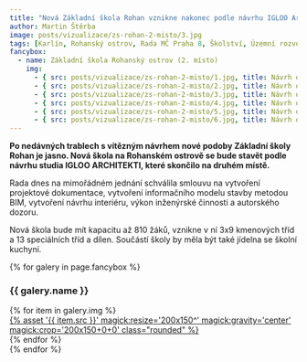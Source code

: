 ```yaml
---
title: "Nová Základní škola Rohan vznikne nakonec podle návrhu IGLOO Architekti"
author: Martin Štěrba
image: posts/vizualizace/zs-rohan-2-misto/3.jpg
tags: [Karlín, Rohanský ostrov, Rada MČ Praha 8, Školství, Územní rozvoj, Základní škola Rohan]
fancybox:
  - name: Základní škola Rohanský ostrov (2. místo)
    img:
      - { src: posts/vizualizace/zs-rohan-2-misto/1.jpg, title: Návrh od studia IGLOO ARCHITEKTI }
      - { src: posts/vizualizace/zs-rohan-2-misto/2.jpg, title: Návrh od studia IGLOO ARCHITEKTI }
      - { src: posts/vizualizace/zs-rohan-2-misto/3.jpg, title: Návrh od studia IGLOO ARCHITEKTI }
      - { src: posts/vizualizace/zs-rohan-2-misto/4.jpg, title: Návrh od studia IGLOO ARCHITEKTI }
      - { src: posts/vizualizace/zs-rohan-2-misto/5.jpg, title: Návrh od studia IGLOO ARCHITEKTI }
      - { src: posts/vizualizace/zs-rohan-2-misto/6.jpg, title: Návrh od studia IGLOO ARCHITEKTI }
---
```


**Po nedávných trablech s vítězným návrhem nové podoby Základní školy Rohan je jasno. Nová škola na Rohanském ostrově se bude stavět podle návrhu studia IGLOO ARCHITEKTI, které skončilo na druhém místě.**

Rada dnes na mimořádném jednání schválila smlouvu na vytvoření projektové dokumentace, vytvoření informačního modelu stavby metodou BIM, vytvoření návrhu interiéru, výkon inženýrské činnosti a autorského dozoru.

Nová škola bude mít kapacitu až 810 žáků, vznikne v ní 3x9 kmenových tříd a 13 speciálních tříd a dílen. Součástí školy by měla být také jídelna se školní kuchyní.

{% for galery in page.fancybox %}
<div class="mt-4">
  <h3>{{ galery.name }}</h3>
  <div class="grid grid-cols-4 gap-4">
  {% for item in galery.img %}
    <div class="">
      <a data-fancybox="gallery" href="{% asset '{{ item.src }}' @path %}" data-caption="{{ item.title }}">{% asset '{{ item.src }}' magick:resize='200x150^' magick:gravity='center' magick:crop='200x150+0+0' class="rounded" %}</a>
    </div>
  {% endfor %}
  </div>
</div>
{% endfor %}
<br/>